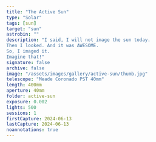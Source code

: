 ```yaml
---
title: "The Active Sun"
type: "Solar"
tags: [sun]
target: "sun"
astrobin: ""
description: "I said, I will not image the sun today.
Then I looked. And it was AWESOME.
So, I imaged it.
Imagine that!"
signature: false
archive: false
image: "/assets/images/gallery/active-sun/thumb.jpg"
telescope: "Meade Coronado PST 40mm"
length: 400mm
aperture: 40mm
folder: active-sun
exposure: 0.002
lights: 500
sessions: 1
firstCapture: 2024-06-13
lastCapture: 2024-06-13
noannotations: true
---
```

